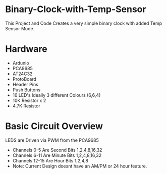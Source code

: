 # Binary-Clock-with-Temp-Sensor

This Project and Code Creates a very simple binary clock with added Temp Sensor Mode.

# Hardware
 
* Ardunio
* PCA9685
* AT24C32
* ProtoBoard
* Header Pins
* Push Buttons
* 16 LED's Ideally 3 different Colours (6,6,4)
* 10K Resistor  x 2
* 4.7K Resistor

# Basic Circuit Overview

LEDS are Driven via PWM from the PCA9685

* Channels 0-5 Are Second Bits 1,2,4,8,16,32
* Channels 6-11 Are Minute Bits 1,2,4,8,16,32
* Channels 12-15 Are Hour Bits 1,2,4,8 
* Note: Current Design doesnt have an AM/PM or 24 hour feature.


